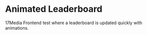 # Animated Leaderboard

17Media Frontend test where a leaderboard is updated quickly with animations.
